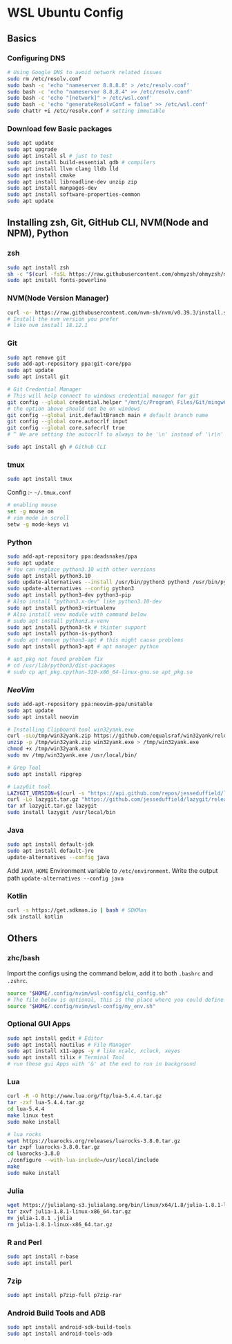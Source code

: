 # WSL Ubuntu Config

## Basics

### Configuring DNS

```bash
# Using Google DNS to avoid network related issues
sudo rm /etc/resolv.conf
sudo bash -c 'echo "nameserver 8.8.8.8" > /etc/resolv.conf'
sudo bash -c 'echo "nameserver 8.8.8.4" >> /etc/resolv.conf'
sudo bash -c 'echo "[network]" > /etc/wsl.conf'
sudo bash -c 'echo "generateResolvConf = false" >> /etc/wsl.conf'
sudo chattr +i /etc/resolv.conf # setting immutable
```

### Download few Basic packages

```bash
sudo apt update
sudo apt upgrade
sudo apt install sl # just to test
sudo apt install build-essential gdb # compilers
sudo apt install llvm clang lldb lld
sudo apt install cmake
sudo apt install libreadline-dev unzip zip
sudo apt install manpages-dev
sudo apt install software-properties-common
sudo apt update
```

## Installing zsh, Git, GitHub CLI, NVM(Node and NPM), Python

### zsh

```bash
sudo apt install zsh
sh -c "$(curl -fsSL https://raw.githubusercontent.com/ohmyzsh/ohmyzsh/master/tools/install.sh)"
sudo apt install fonts-powerline
```

### NVM(Node Version Manager)

```bash
curl -o- https://raw.githubusercontent.com/nvm-sh/nvm/v0.39.3/install.sh | bash
# Install the nvm version you prefer 
# like nvm install 18.12.1
```

### Git

```bash
sudo apt remove git
sudo add-apt-repository ppa:git-core/ppa
sudo apt update
sudo apt install git

# Git Credential Manager
# This will help connect to windows credential manager for git
git config --global credential.helper "/mnt/c/Program\ Files/Git/mingw64/bin/git-credential-manager.exe"
# the option above should not be on windows
git config --global init.defaultBranch main # default branch name
git config --global core.autocrlf input
git config --global core.safecrlf true
# ^ We are setting the autocrlf to always to be '\n' instead of '\r\n'

sudo apt install gh # Github CLI
```

### tmux

```bash
sudo apt install tmux
```

Config :- `~/.tmux.conf`

```bash
# enabling mouse
set -g mouse on
# vim mode in scroll
setw -g mode-keys vi
```

### Python

```bash
sudo add-apt-repository ppa:deadsnakes/ppa
sudo apt update
# You can replace python3.10 with other versions
sudo apt install python3.10
sudo update-alternatives --install /usr/bin/python3 python3 /usr/bin/python3.10 2
sudo update-alternatives --config python3
sudo apt install python3-dev python3-pip
# Also install "python3.x-dev" like python3.10-dev
sudo apt install python3-virtualenv
# Also install venv module with command below
# sudo apt install python3.x-venv
sudo apt install python3-tk # tkinter support
sudo apt install python-is-python3
# sudo apt remove python3-apt # this might cause problems
sudo apt install python3-apt # apt manager python

# apt_pkg not found problem fix
# cd /usr/lib/python3/dist-packages
# sudo cp apt_pkg.cpython-310-x86_64-linux-gnu.so apt_pkg.so
```

### _**NeoVim**_

```bash
sudo add-apt-repository ppa:neovim-ppa/unstable
sudo apt update
sudo apt install neovim

# Installing Clipboard tool win32yank.exe
curl -sLo/tmp/win32yank.zip https://github.com/equalsraf/win32yank/releases/download/v0.0.4/win32yank-x64.zip
unzip -p /tmp/win32yank.zip win32yank.exe > /tmp/win32yank.exe
chmod +x /tmp/win32yank.exe
sudo mv /tmp/win32yank.exe /usr/local/bin/

# Grep Tool
sudo apt install ripgrep

# LazyGit tool
LAZYGIT_VERSION=$(curl -s "https://api.github.com/repos/jesseduffield/lazygit/releases/latest" | grep -Po '"tag_name": "v\K[^"]*')
curl -Lo lazygit.tar.gz "https://github.com/jesseduffield/lazygit/releases/latest/download/lazygit_${LAZYGIT_VERSION}_Linux_x86_64.tar.gz"
tar xf lazygit.tar.gz lazygit
sudo install lazygit /usr/local/bin
```

### Java

```bash
sudo apt install default-jdk
sudo apt install default-jre
update-alternatives --config java
```

Add `JAVA_HOME` Environment variable to `/etc/environment`.
Write the output path `update-alternatives --config java`

### Kotlin

```bash
curl -s https://get.sdkman.io | bash # SDKMan
sdk install kotlin
```

## Others

### zhc/bash

Import the configs using the command below, add it to both `.bashrc` and `.zshrc`.

```bash
source "$HOME/.config/nvim/wsl-config/cli_config.sh"
# The file below is optional, this is the place where you could define your Environment Variabels
source "$HOME/.config/nvim/wsl-config/my_env.sh"
```

### Optional GUI Apps

```bash
sudo apt install gedit # Editor
sudo apt install nautilus # File Manager
sudo apt install x11-apps -y # like xcalc, xclock, xeyes
sudo apt install tilix # Terminal Tool
# run these gui Apps with '&' at the end to run in background
```

### Lua

```bash
curl -R -O http://www.lua.org/ftp/lua-5.4.4.tar.gz
tar -zxf lua-5.4.4.tar.gz
cd lua-5.4.4
make linux test
sudo make install

# lua rocks
wget https://luarocks.org/releases/luarocks-3.8.0.tar.gz
tar zxpf luarocks-3.8.0.tar.gz
cd luarocks-3.8.0
./configure --with-lua-include=/usr/local/include
make
sudo make install
```

### Julia

```bash
wget https://julialang-s3.julialang.org/bin/linux/x64/1.8/julia-1.8.1-linux-x86_64.tar.gz
tar zxvf julia-1.8.1-linux-x86_64.tar.gz
mv julia-1.8.1 .julia
rm julia-1.8.1-linux-x86_64.tar.gz
```

### R and Perl

```bash
sudo apt install r-base
sudo apt install perl
```

### 7zip

```bash
sudo apt install p7zip-full p7zip-rar
```

### Android Build Tools and ADB

```bash
sudo apt install android-sdk-build-tools
sudo apt install android-tools-adb
```
